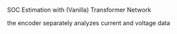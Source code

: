 SOC Estimation with (Vanilla) Transformer Network

the encoder separately analyzes current and voltage data

